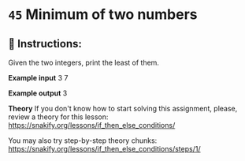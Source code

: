 # `45` Minimum of two numbers

## 📝 Instructions:

Given the two integers, print the least of them.

**Example input**
3
7

**Example output**
3

**Theory**
If you don't know how to start solving this assignment, please, review a theory for this lesson:
https://snakify.org/lessons/if_then_else_conditions/

You may also try step-by-step theory chunks:
https://snakify.org/lessons/if_then_else_conditions/steps/1/